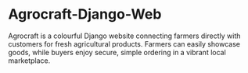 # Agrocraft-Django-Web
Agrocraft is a colourful Django website connecting farmers directly with customers for fresh agricultural products.   Farmers can easily showcase goods, while buyers enjoy secure, simple ordering in a vibrant local marketplace.
